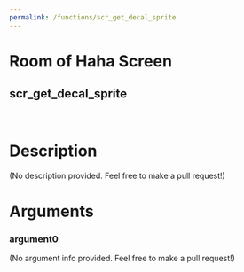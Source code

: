 ```yaml
---
permalink: /functions/scr_get_decal_sprite
---
```

# Room of Haha Screen  
## scr_get_decal_sprite  
&nbsp;  
# Description  
(No description provided. Feel free to make a pull request!) 
&nbsp;  
# Arguments
### argument0
(No argument info provided. Feel free to make a pull request!)
&nbsp;  


